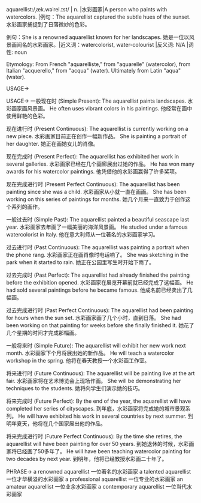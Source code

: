 aquarellist:/ˌæk.wəˈrel.ɪst/ | n. |水彩画家|A person who paints with watercolors. |例句：The aquarellist captured the subtle hues of the sunset. 水彩画家捕捉到了日落微妙的色彩。

例句：She is a renowned aquarellist known for her landscapes. 她是一位以风景画闻名的水彩画家。|近义词：watercolorist, water-colourist |反义词: N/A |词性: noun

Etymology: From French "aquarelliste," from "aquarelle" (watercolor), from Italian "acquerello," from "acqua" (water). Ultimately from Latin "aqua" (water).

USAGE->

USAGE->
一般现在时 (Simple Present):
The aquarellist paints landscapes. 水彩画家画风景画。
He often uses vibrant colors in his paintings. 他经常在画中使用鲜艳的色彩。

现在进行时 (Present Continuous):
The aquarellist is currently working on a new piece. 水彩画家目前正在创作一幅新作品。
She is painting a portrait of her daughter. 她正在画她女儿的肖像。

现在完成时 (Present Perfect):
The aquarellist has exhibited her work in several galleries. 水彩画家已经在几个画廊展出过她的作品。
He has won many awards for his watercolor paintings.  他凭借他的水彩画赢得了许多奖项。


现在完成进行时 (Present Perfect Continuous):
The aquarellist has been painting since she was a child. 水彩画家从小就一直在画画。
She has been working on this series of paintings for months. 她几个月来一直致力于创作这个系列的画作。

一般过去时 (Simple Past):
The aquarellist painted a beautiful seascape last year. 水彩画家去年画了一幅美丽的海洋风景画。
He studied under a famous watercolorist in Italy. 他在意大利师从一位著名的水彩画家学习。


过去进行时 (Past Continuous):
The aquarellist was painting a portrait when the phone rang. 水彩画家正在画肖像时电话响了。
She was sketching in the park when it started to rain. 她正在公园里写生时开始下雨了。


过去完成时 (Past Perfect):
The aquarellist had already finished the painting before the exhibition opened. 水彩画家在展览开幕前就已经完成了这幅画。
He had sold several paintings before he became famous. 他成名前已经卖出了几幅画。


过去完成进行时 (Past Perfect Continuous):
The aquarellist had been painting for hours when the sun set. 水彩画家画了几个小时，直到日落。
She had been working on that painting for weeks before she finally finished it. 她花了几个星期的时间才完成那幅画。


一般将来时 (Simple Future):
The aquarellist will exhibit her new work next month. 水彩画家下个月将展出她的新作品。
He will teach a watercolor workshop in the spring. 他将在春天教授一个水彩画工作室。


将来进行时 (Future Continuous):
The aquarellist will be painting live at the art fair. 水彩画家将在艺术博览会上现场作画。
She will be demonstrating her techniques to the students. 她将向学生们演示她的技巧。


将来完成时 (Future Perfect):
By the end of the year, the aquarellist will have completed her series of cityscapes. 到年底，水彩画家将完成她的城市景观系列。
He will have exhibited his work in several countries by next summer. 到明年夏天，他将在几个国家展出他的作品。


将来完成进行时 (Future Perfect Continuous):
By the time she retires, the aquarellist will have been painting for over 50 years. 到她退休的时候，水彩画家将已经画了50多年了。
He will have been teaching watercolor painting for two decades by next year. 到明年，他将已经教授水彩画二十年了。


PHRASE->
a renowned aquarellist  一位著名的水彩画家
a talented aquarellist 一位才华横溢的水彩画家
a professional aquarellist 一位专业的水彩画家
an amateur aquarellist 一位业余水彩画家
a contemporary aquarellist 一位当代水彩画家
